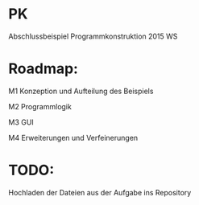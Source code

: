 # PK
Abschlussbeispiel Programmkonstruktion 2015 WS

# Roadmap:
M1 Konzeption und Aufteilung des Beispiels

M2 Programmlogik

M3 GUI

M4 Erweiterungen und Verfeinerungen

# TODO: 
Hochladen der Dateien aus der Aufgabe ins Repository
